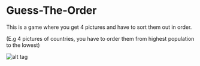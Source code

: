 # Guess-The-Order

This is a game where you get 4 pictures and have to sort them out in order.

(E.g 4 pictures of countries, you have to order them from highest population to the lowest)

![alt tag](https://i.imgur.com/aHW04Z6.png "Game")
